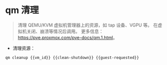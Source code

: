 # qm 清理

> 清理 QEMU/KVM 虚拟机管理器上的资源，如 tap 设备、VGPU 等。
> 在虚拟机关闭、崩溃等情况后调用。
> 更多信息：<https://pve.proxmox.com/pve-docs/qm.1.html>。

- 清理资源：

`qm cleanup {{vm_id}} {{clean-shutdown}} {{guest-requested}}`